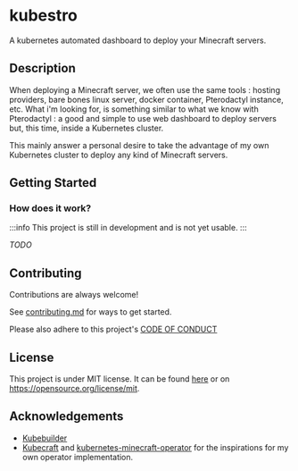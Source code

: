 # kubestro

A kubernetes automated dashboard to deploy your Minecraft servers.

## Description

When deploying a Minecraft server, we often use the same tools : hosting
providers, bare bones linux server, docker container, Pterodactyl instance, etc.
What i'm looking for, is something similar to what we know with Pterodactyl : a
good and simple to use web dashboard to deploy servers but, this time, inside a
Kubernetes cluster.

This mainly answer a personal desire to take the advantage of my own Kubernetes
cluster to deploy any kind of Minecraft servers.


## Getting Started

### How does it work?

:::info
This project is still in development and is not yet usable.
:::

*TODO*

## Contributing

Contributions are always welcome!

See [contributing.md](./CONTRIBUTING.md) for ways to get started.

Please also adhere to this project's [CODE OF CONDUCT](./CODE_OF_CONDUCT.md)

## License

This project is under MIT license. It can be found [here](./LICENSE) or on
https://opensource.org/license/mit.

## Acknowledgements

- [Kubebuilder](https://book.kubebuilder.io/)
- [Kubecraft](https://github.com/serainville/Kubecraft) and
  [kubernetes-minecraft-operator](https://github.com/JamesLaverack/kubernetes-minecraft-operator)
  for the inspirations for my own operator implementation.

